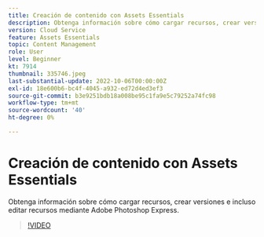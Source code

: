 ```yaml
---
title: Creación de contenido con Assets Essentials
description: Obtenga información sobre cómo cargar recursos, crear versiones e incluso editar recursos mediante Adobe Photoshop Express.
version: Cloud Service
feature: Assets Essentials
topic: Content Management
role: User
level: Beginner
kt: 7914
thumbnail: 335746.jpeg
last-substantial-update: 2022-10-06T00:00:00Z
exl-id: 18e600b6-bc4f-4045-a932-ed72d4ed3ef3
source-git-commit: b3e9251bdb18a008be95c1fa9e5c79252a74fc98
workflow-type: tm+mt
source-wordcount: '40'
ht-degree: 0%

---
```


# Creación de contenido con Assets Essentials

Obtenga información sobre cómo cargar recursos, crear versiones e incluso editar recursos mediante Adobe Photoshop Express.

>[!VIDEO](https://video.tv.adobe.com/v/335746?quality=12&learn=on)
